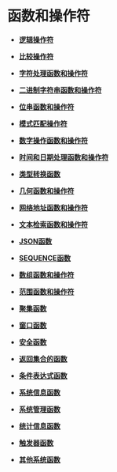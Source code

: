 # 函数和操作符<a name="ZH-CN_TOPIC_0242370428"></a>

-   **[逻辑操作符](逻辑操作符.md)**  

-   **[比较操作符](比较操作符.md)**  

-   **[字符处理函数和操作符](字符处理函数和操作符.md)**  

-   **[二进制字符串函数和操作符](二进制字符串函数和操作符.md)**  

-   **[位串函数和操作符](位串函数和操作符.md)**  

-   **[模式匹配操作符](模式匹配操作符.md)**  

-   **[数字操作函数和操作符](数字操作函数和操作符.md)**  

-   **[时间和日期处理函数和操作符](时间和日期处理函数和操作符.md)**  

-   **[类型转换函数](类型转换函数.md)**  

-   **[几何函数和操作符](几何函数和操作符.md)**  

-   **[网络地址函数和操作符](网络地址函数和操作符.md)**  

-   **[文本检索函数和操作符](文本检索函数和操作符.md)**  

-   **[JSON函数](JSON函数.md)**  

-   **[SEQUENCE函数](SEQUENCE函数.md)**  

-   **[数组函数和操作符](数组函数和操作符.md)**  

-   **[范围函数和操作符](范围函数和操作符.md)**  

-   **[聚集函数](聚集函数.md)**  

-   **[窗口函数](窗口函数.md)**  

-   **[安全函数](安全函数.md)**  

-   **[返回集合的函数](返回集合的函数.md)**  

-   **[条件表达式函数](条件表达式函数.md)**  

-   **[系统信息函数](系统信息函数.md)**  

-   **[系统管理函数](系统管理函数.md)**  

-   **[统计信息函数](统计信息函数.md)**  

-   **[触发器函数](触发器函数.md)**  

-   **[其他系统函数](其他系统函数.md)**  


